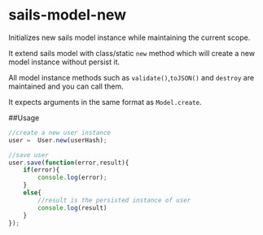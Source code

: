 sails-model-new
================
Initializes new sails model instance while maintaining the current scope.

It extend sails model with class/static `new` method which will create 
a new model instance without persist it.

All model instance methods such as `validate()`,`toJSON()` 
and `destroy` are maintained and you can call them.

It expects arguments in the same format as `Model.create`.

##Usage

```js
//create a new user instance
user =  User.new(userHash);

//save user
user.save(function(error,result){
	if(error){
		console.log(error);
	}
	else{
		//result is the persisted instance of user
		console.log(result)
	}
});
```